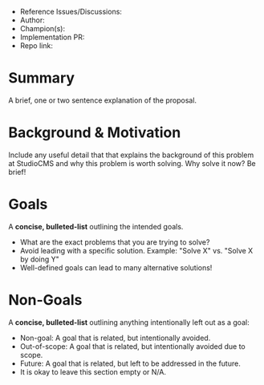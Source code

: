 <!-- 
  **This template is reserved for those who wish to import a project into the @withstudiocms org**

  If you are not importing an existing project:
  
  Instead, start a new discussion: https://github.com/withstudiocms/roadmap/discussions/new
  See README for more information: https://github.com/withstudiocms/roadmap
-->

- Reference Issues/Discussions: <!-- related issues, otherwise leave empty -->
- Author: <!-- @mention the author (probably you!) -->
- Champion(s): <!-- @mention any proposal champions (probably you!) -->
- Implementation PR: <!-- leave empty -->
- Repo link:

# Summary

A brief, one or two sentence explanation of the proposal.

# Background & Motivation

Include any useful detail that that explains the background of this problem 
at StudioCMS and why this problem is worth solving. Why solve it now? Be brief!

# Goals

A **concise, bulleted-list** outlining the intended goals. 

- What are the exact problems that you are trying to solve?
- Avoid leading with a specific solution. Example: "Solve X" vs. "Solve X by doing Y"
- Well-defined goals can lead to many alternative solutions!

# Non-Goals 

A **concise, bulleted-list** outlining anything intentionally left out as a goal:

- Non-goal: A goal that is related, but intentionally avoided.
- Out-of-scope: A goal that is related, but intentionally avoided due to scope.
- Future: A goal that is related, but left to be addressed in the future.
- It is okay to leave this section empty or N/A.
